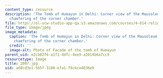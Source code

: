 ```yaml
---
content_type: resource
description: 'The Tomb of Humayun in Delhi: Corner view of the Mausoleum showing the
  chamfering of the corner chamber.'
file: https://ol-ocw-studio-app-qa.s3.amazonaws.com/courses/4-614-religious-architecture-and-islamic-cultures-fall-2002/ad8cd3e15b5f3180efa1f8c6ce4036e9_2007.jpg
file_type: image/jpeg
image_metadata:
  caption: 'The Tomb of Humayun in Delhi: Corner view of the Mausoleum showing the
    chamfering of the corner chamber.'
  credit: ''
  image-alt: Photo of Facade of the tomb of Humayun
parent_uid: e2cb02f6-a1f1-4dfc-4ee9-a2014b6a7cc9
resourcetype: Image
title: 2007.jpg
uid: ad8cd3e1-5b5f-3180-efa1-f8c6ce4036e9
---
```

